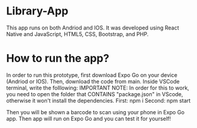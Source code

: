 # Library-App
This app runs on both Andriod and IOS. It was developed using React Native and JavaScript, HTML5, CSS, Bootstrap, and PHP.

# How to run the app?
In order to run this prototype, first download Expo Go on your device (Andriod or IOS). Then, download the code from main. Inside VSCode terminal, write the folllowing: 
IMPORTANT NOTE: In order for this to work, you need to open the folder that CONTAINS "package.json" in VScode, otherwise it won't install the dependencies. 
First: npm i
Second: npm start

Then you will be shown a barcode to scan using your phone in Expo Go app. 
Then app will run on Expo Go and you can test it for yourself!






